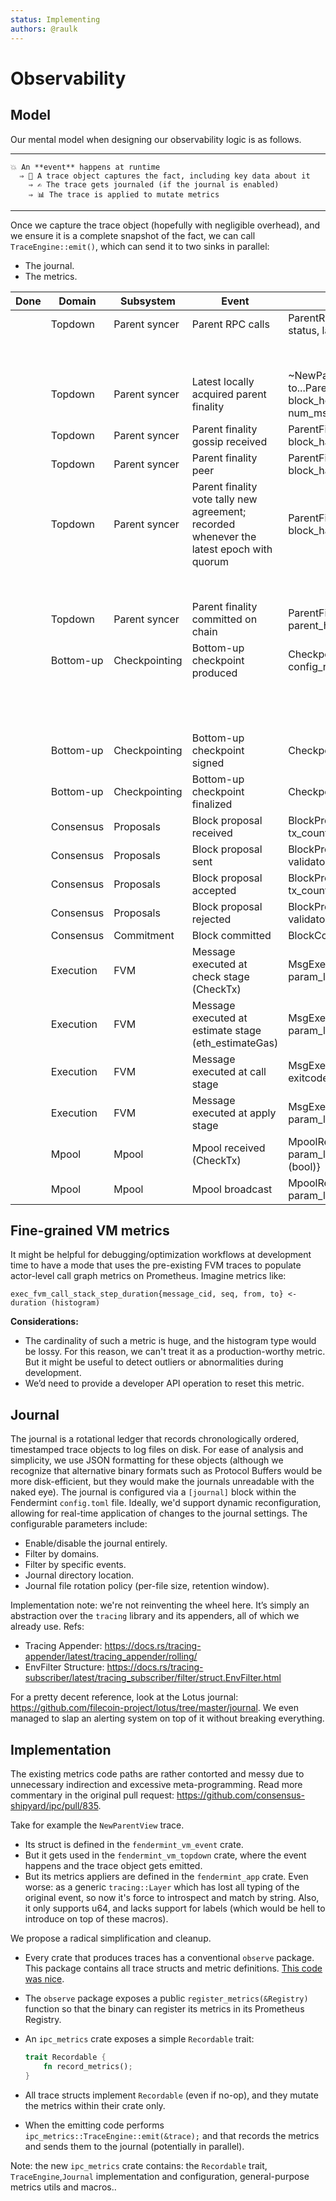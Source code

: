 ```yaml
---
status: Implementing
authors: @raulk
---
```


# Observability

## Model

Our mental model when designing our observability logic is as follows.

---
```
💥 An **event** happens at runtime
  ⇒ 📸 A trace object captures the fact, including key data about it
    ⇒ ✍️ The trace gets journaled (if the journal is enabled)
    ⇒ 📊 The trace is applied to mutate metrics
```
---

Once we capture the trace object (hopefully with negligible overhead), and we ensure it is a complete snapshot of the fact, we can call `TraceEngine::emit()`, which can send it to two sinks in parallel:

- The journal.
- The metrics.

| Done | Domain    | Subsystem     | Event                                                                                    | Trace                                                                                                                                                           | Metrics                                                                            |
|------|-----------|---------------|------------------------------------------------------------------------------------------|-----------------------------------------------------------------------------------------------------------------------------------------------------------------|------------------------------------------------------------------------------------|
|      | Topdown   | Parent syncer | Parent RPC calls                                                                         | ParentRpcCalled{source, json-rpc method, status, latency}                                                                                                       | topdown_parent_rpc_call_total{source, method, status}++ (counter)                  |
|      |           |               |                                                                                          |                                                                                                                                                                 | topdown_parent_rpc_call_latency_secs{source, method, status} ← latency (histogram) |
|      | Topdown   | Parent syncer | Latest locally acquired parent finality                                                  | ~NewParentView~ already exists, rename to...ParentFinalityAcquired{source, is_null, block_height, block_hash, commitment_hash, num_msgs, num_validator_changes} | topdown_parent_finality_latest_acquired_height{source} = height (gauge)            |
|      | Topdown   | Parent syncer | Parent finality gossip received                                                          | ParentFinalityPeerVoteReceived{block_height, block_hash, commitment_hash, validator}                                                                            | topdown_parent_finality_voting_latest_received_height{validator} = height (gauge)  |
|      | Topdown   | Parent syncer | Parent finality peer                                                                     | ParentFinalityPeerVoteSent{block_height, block_hash, commitment_hash}                                                                                           | topdown_parent_finality_voting_latest_sent_height = height (gauge)                 |
|      | Topdown   | Parent syncer | Parent finality vote tally new agreement; recorded whenever the latest epoch with quorum | ParentFinalityPeerQuorumReached{block_height, block_hash, commitment_hash, weight}                                                                              | topdown_parent_finality_voting_quorum_height = height (gauge)                      |
|      |           |               |                                                                                          |                                                                                                                                                                 | topdown_parent_finality_voting_quorum_weight = sum of weight over 1 as f32 (gauge) |
|      | Topdown   | Parent syncer | Parent finality committed on chain                                                       | ParentFinalityCommitted{local_height, parent_height, block_hash, proposer}                                                                                      | topdown_parent_finality_committed_height = height (gauge)                          |
|      | Bottom-up | Checkpointing | Bottom-up checkpoint produced                                                            | CheckpointCreated{height, hash, msg_count, config_number}                                                                                                       | bottomup_checkpoint_created_total++ (counter)                                      |
|      |           |               |                                                                                          |                                                                                                                                                                 | bottomup_checkpoint_created_height = height (gauge)                                |
|      |           |               |                                                                                          |                                                                                                                                                                 | bottomup_checkpoint_created_msgcount = msgcount (gauge)                            |
|      |           |               |                                                                                          |                                                                                                                                                                 | bottomup_checkpoint_created_confignum = confignum (gauge)                          |
|      | Bottom-up | Checkpointing | Bottom-up checkpoint signed                                                              | CheckpointSigned{height, hash, validator}                                                                                                                       | bottomup_checkpoint_signed_height{validator} ← height (gauge)                      |
|      | Bottom-up | Checkpointing | Bottom-up checkpoint finalized                                                           | CheckpointFinalized{height, hash}                                                                                                                               | bottomup_checkpoint_finalized_height ← height (gauge)                              |
|      | Consensus | Proposals     | Block proposal received                                                                  | BlockProposalReceived{height, hash, size, tx_count, validator}                                                                                                  | << Check if CometBFT metrics suffice; if not, discuss >>                           |
|      | Consensus | Proposals     | Block proposal sent                                                                      | BlockProposalSent{height, hash, size, tx_count, validator}                                                                                                      | << Check if CometBFT metrics suffice; if not, discuss >>                           |
|      | Consensus | Proposals     | Block proposal accepted                                                                  | BlockProposalAccepted{height, hash, size, tx_count, validator}                                                                                                  | << Check if CometBFT metrics suffice; if not, discuss >>                           |
|      | Consensus | Proposals     | Block proposal rejected                                                                  | BlockProposalRejected{height, size, tx_count, validator, reason}                                                                                                | << Check if CometBFT metrics suffice; if not, discuss >>                           |
|      | Consensus | Commitment    | Block committed                                                                          | BlockCommitted{height, hash}                                                                                                                                    | << Check if CometBFT metrics suffice; if not, discuss >>                           |
|      | Execution | FVM           | Message executed at check stage (CheckTx)                                                | MsgExecCheck{height, from, to, value, param_len, exitcode, error, duration}                                                                                     | exec_fvm_check_execution_time_secs ← duration (histogram)                          |
|      | Execution | FVM           | Message executed at estimate stage (eth_estimateGas)                                     | MsgExecEstimate{height, from, to, value, param_len, exitcode, error, duration}                                                                                  | exec_fvm_estimate_execution_time_secs ← duration (histogram)                       |
|      | Execution | FVM           | Message executed at call stage                                                           | MsgExecCall{height, from, to, value, param_len, exitcode, error, duration}                                                                                      | exec_fvm_call_execution_time_secs ← duration (histogram)                           |
|      | Execution | FVM           | Message executed at apply stage                                                          | MsgExecApply{height, from, to, value, param_len, exitcode, error, duration}                                                                                     | exec_fvm_apply_execution_time_secs ← duration (histogram)                          |
|      | Mpool     | Mpool         | Mpool received (CheckTx)                                                                 | MpoolReceived{message_cid, from, to, value, param_len, gas_limit, fee_cap, premium, accept (bool)}                                                              | << Check if CometBFT metrics suffice; if not, discuss >>                           |
|      | Mpool     | Mpool         | Mpool broadcast                                                                          | MpoolReceived{message_cid, from, to, value, param_len, gas_limit, fee_cap, premium}                                                                             | << Check if CometBFT metrics suffice; if not, discuss >>                           |

## Fine-grained VM metrics

It might be helpful for debugging/optimization workflows at development time to have a mode that uses the pre-existing FVM traces to populate actor-level call graph metrics on Prometheus. Imagine metrics like:

```promql
exec_fvm_call_stack_step_duration{message_cid, seq, from, to} <- duration (histogram)
```

**Considerations:**

- The cardinality of such a metric is huge, and the histogram type would be lossy. For this reason, we can't treat it as a production-worthy metric. But it might be useful to detect outliers or abnormalities during development.
- We’d need to provide a developer API operation to reset this metric.

## Journal

The journal is a rotational ledger that records chronologically ordered, timestamped trace objects to log files on disk.
For ease of analysis and simplicity, we use JSON formatting for these objects (although we recognize that alternative binary formats such as Protocol Buffers would be more disk-efficient, but they would make the journals unreadable with the naked eye).
The journal is configured via a `[journal]` block within the Fendermint `config.toml` file. Ideally, we'd support dynamic reconfiguration, allowing for real-time application of changes to the journal settings. The configurable parameters include:

- Enable/disable the journal entirely.
- Filter by domains.
- Filter by specific events.
- Journal directory location.
- Journal file rotation policy (per-file size, retention window).

Implementation note: we're not reinventing the wheel here. It’s simply an abstraction over the `tracing` library and its appenders, all of which we already use. Refs:

- Tracing Appender: https://docs.rs/tracing-appender/latest/tracing_appender/rolling/
- EnvFilter Structure: https://docs.rs/tracing-subscriber/latest/tracing_subscriber/filter/struct.EnvFilter.html

For a pretty decent reference, look at the Lotus journal: https://github.com/filecoin-project/lotus/tree/master/journal. We even managed to slap an alerting system on top of it without breaking everything.

## Implementation

The existing metrics code paths are rather contorted and messy due to unnecessary indirection and excessive meta-programming. Read more commentary in the original pull request: https://github.com/consensus-shipyard/ipc/pull/835.

Take for example the `NewParentView` trace.

- Its struct is defined in the `fendermint_vm_event` crate.
- But it gets used in the `fendermint_vm_topdown` crate, where the event happens and the trace object gets emitted.
- But its metrics appliers are defined in the `fendermint_app` crate. Even worse: as a generic `tracing::Layer` which has lost all typing of the original event, so now it's force to introspect and match by string. Also, it only supports u64, and lacks support for labels (which would be hell to introduce on top of these macros).

We propose a radical simplification and cleanup.

- Every crate that produces traces has a conventional `observe` package. This package contains all trace structs and metric definitions. [This code was nice](https://github.com/consensus-shipyard/ipc/blob/a33cfee763cafaafdd00ad38a1367ee262e75fa4/ipld/resolver/src/stats.rs#L6).
- The `observe` package exposes a public `register_metrics(&Registry)` function so that the binary can register its metrics in its Prometheus Registry.
- An `ipc_metrics` crate exposes a simple `Recordable` trait:

    ```rust
    trait Recordable {
        fn record_metrics();
    }
    ```

- All trace structs implement `Recordable` (even if no-op), and they mutate the metrics within their crate only.
- When the emitting code performs `ipc_metrics::TraceEngine::emit(&trace);` and that records the metrics and sends them to the journal (potentially in parallel).

Note: the new `ipc_metrics` crate contains: the `Recordable` trait, `TraceEngine`,`Journal` implementation and configuration, general-purpose metrics utils and macros..
